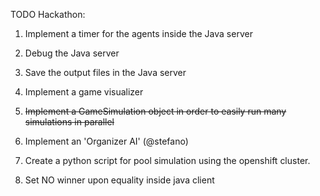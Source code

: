 TODO Hackathon:

1) Implement a timer for the agents inside the Java server

2) Debug the Java server

3) Save the output files in the Java server

4) Implement a game visualizer

5) ~~Implement a GameSimulation object in order to easily run many simulations in parallel~~

6) Implement an 'Organizer AI' (@stefano)

7) Create a python script for pool simulation using the openshift cluster.

8) Set NO winner upon equality inside java client
